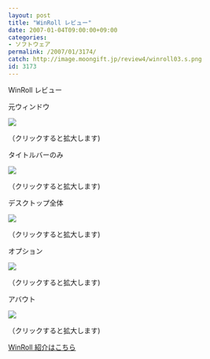 ```yaml
---
layout: post
title: "WinRoll レビュー"
date: 2007-01-04T09:00:00+09:00
categories:
- ソフトウェア
permalink: /2007/01/3174/
catch: http://image.moongift.jp/review4/winroll03.s.png
id: 3173
---
```

WinRoll レビュー  
<!--more-->

元ウィンドウ

  

[![](http://image.moongift.jp/review4/winroll01.s.png)](http://image.moongift.jp/review4/winroll01.png)  
  
（クリックすると拡大します)

  

タイトルバーのみ

  

[![](http://image.moongift.jp/review4/winroll02.s.png)](http://image.moongift.jp/review4/winroll02.png)  
  
（クリックすると拡大します)

  

デスクトップ全体

  

[![](http://image.moongift.jp/review4/winroll03.s.png)](http://image.moongift.jp/review4/winroll03.png)  
  
（クリックすると拡大します)

  

オプション

  

[![](http://image.moongift.jp/review4/winroll04.s.png)](http://image.moongift.jp/review4/winroll04.png)  
  
（クリックすると拡大します)

  

アバウト

  

[![](http://image.moongift.jp/review4/winroll05.s.png)](http://image.moongift.jp/review4/winroll05.png)  
  
（クリックすると拡大します)

  

[WinRoll 紹介はこちら](http://oss.moongift.jp/intro/i-3168.html)

